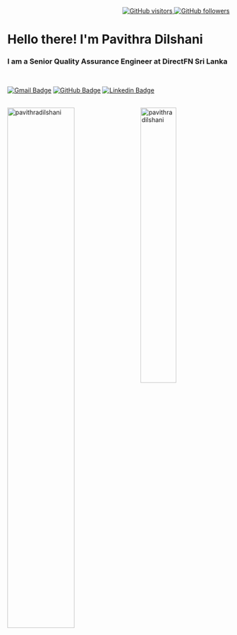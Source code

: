 <p align="right">
  <a href="https://github.com/pavithradilshani">
    <img src="https://komarev.com/ghpvc/?username=pavithradilshani&style=flat-square&color=040404" alt="GitHub visitors" />
  </a>
  <a href="https://github.com/pavithradilshani?tab=followers">
    <img src="https://img.shields.io/github/followers/pavithradilshani?style=flat-square&color=040404&logo=github" alt="GitHub followers" />
  </a>
</p>

<!-- <img src="https://media.licdn.com/dms/image/v2/C5616AQFulCUd1BFahA/profile-displaybackgroundimage-shrink_350_1400/profile-displaybackgroundimage-shrink_350_1400/0/1597037199942?e=1733961600&v=beta&t=CH0RPH-duw61HY2Q8dhBZsIRDDlhcncqWTBGbbde2Mw"/> -->

<!-- <img src="https://media.giphy.com/media/R03zWv5p1oNSQd91EP/giphy.gif" width="200" height="200" /> -->
<h1 align="left" id="macropower-title">Hello there! I'm Pavithra Dilshani</h1>
<h3 align="left">I am a Senior Quality Assurance Engineer at DirectFN Sri Lanka</h3>

<br>


[![Gmail Badge](https://img.shields.io/badge/Gmail-db4437?style=flat-square&logo=Gmail&logoColor=white&link=mailto:kapavithradilshani@gmail.com)](mailto:kapavithradilshani@gmail.com)
[![GitHub Badge](https://img.shields.io/badge/GitHub-100000?style=flat-square&logo=github&logoColor=white&link=https://github.com/pavithradilshani)](https://github.com/pavithradilshani)
[![Linkedin Badge](https://img.shields.io/badge/LinkedIn-0a66c2?style=flat-square&labelColor=0a66c2&logo=Linkedin&logoColor=white&link=https://www.linkedin.com/in/kapavithradilshani/)](https://www.linkedin.com/in/kapavithradilshani/)

<br>


<a href="#pavithradilshani-title">
  <img width="55%" src="https://github-readme-stats.vercel.app/api?username=pavithradilshani&show_icons=true&title_color=18d26e&icon_color=18d26e&text_color=ffffff&bg_color=040404&border_color=18d26e" alt="pavithradilshani" align="left" />
</a>

<a href="#pavithradilshani-title">
  <img width="40%" src="https://github-readme-stats.vercel.app/api/top-langs/?username=pavithradilshani&title_color=18d26e&text_color=ffffff&bg_color=040404&langs_count=8&layout=compact&border_color=18d26e" alt="pavithradilshani" align="right" />
</a>
